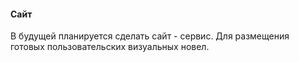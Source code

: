 #### Сайт
В будущей планируется сделать сайт - сервис. Для размещения
готовых пользовательских визуальных новел.